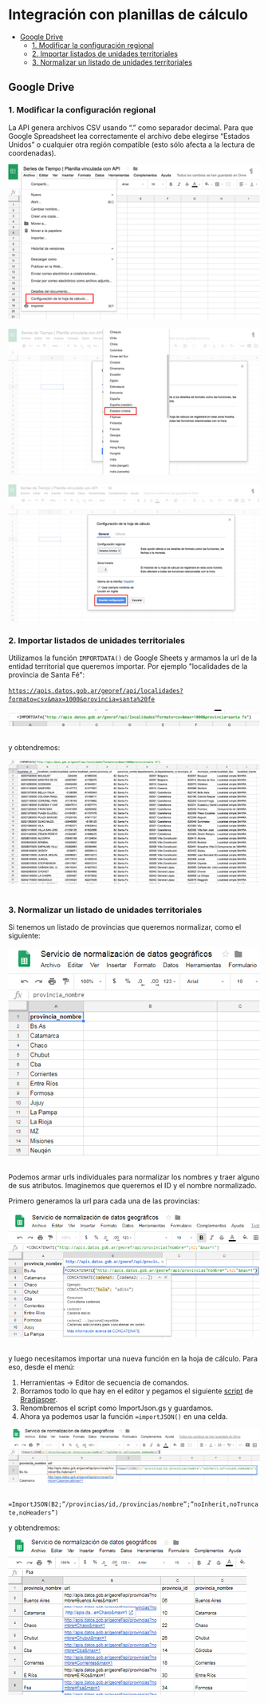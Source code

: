 # Integración con planillas de cálculo

<!-- START doctoc generated TOC please keep comment here to allow auto update -->
<!-- DON'T EDIT THIS SECTION, INSTEAD RE-RUN doctoc TO UPDATE -->
 

- [Google Drive](#google-drive)
  - [1. Modificar la configuración regional](#1-modificar-la-configuracion-regional)
  - [2. Importar listados de unidades territoriales](#2-importar-listados-de-unidades-territoriales)
  - [3. Normalizar un listado de unidades territoriales](#3-normalizar-un-listado-de-unidades-territoriales)

<!-- END doctoc generated TOC please keep comment here to allow auto update -->

## Google Drive

### 1. Modificar la configuración regional

La API genera archivos CSV usando “.” como separador decimal. Para que Google Spreadsheet lea correctamente el archivo debe elegirse “Estados Unidos” o cualquier otra región compatible (esto sólo afecta a la lectura de coordenadas).

![](assets/google_drive_1.png)
<br><br>
![](assets/google_drive_2.png)
<br><br>
![](assets/google_drive_3.png)

### 2. Importar listados de unidades territoriales

Utilizamos la función `IMPORTDATA()` de Google Sheets y armamos la url de la entidad territorial que queremos importar. Por ejemplo "localidades de la provincia de Santa Fé":

[`https://apis.datos.gob.ar/georef/api/localidades?formato=csv&max=1000&provincia=santa%20fe`](https://apis.datos.gob.ar/georef/api/localidades?formato=csv&max=1000&provincia=santa%20fe)

![](assets/google_drive_4.png)
<br><br>

y obtendremos:

![](assets/google_drive_5.png)
<br><br>

### 3. Normalizar un listado de unidades territoriales

Si tenemos un listado de provincias que queremos normalizar, como el siguiente:

![](assets/google_drive_6.png)
<br><br>

Podemos armar urls individuales para normalizar los nombres y traer alguno de sus atributos. Imaginemos que queremos el ID y el nombre normalizado.

Primero generamos la url para cada una de las provincias:

![](assets/google_drive_7.png)
<br><br>

y luego necesitamos importar una nueva función en la hoja de cálculo. Para eso, desde el menú:

1. Herramientas → Editor de secuencia de comandos.
2. Borramos todo lo que hay en el editor y pegamos el siguiente [script](https://raw.githubusercontent.com/bradjasper/ImportJSON/master/ImportJSON.gs) de [Bradjasper](https://github.com/bradjasper).
3. Renombremos el script como ImportJson.gs y guardamos.
4. Ahora ya podemos usar la función `=importJSON()` en una celda.

![](assets/google_drive_8.png)
<br><br>

`=ImportJSON(B2;”/provincias/id,/provincias/nombre”;”noInherit,noTruncate,noHeaders”)`

y obtendremos:

![](assets/google_drive_9.png)
<br><br>




